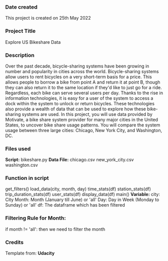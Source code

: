 ### Date created
This project is created on 25th May 2022

### Project Title
Explore US Bikeshare Data

### Description
Over the past decade, bicycle-sharing systems have been growing in number and popularity in cities across the world. Bicycle-sharing systems allow users to rent bicycles on a very short-term basis for a price. This allows people to borrow a bike from point A and return it at point B, though they can also return it to the same location if they'd like to just go for a ride. Regardless, each bike can serve several users per day.
Thanks to the rise in information technologies, it is easy for a user of the system to access a dock within the system to unlock or return bicycles. These technologies also provide a wealth of data that can be used to explore how these bike-sharing systems are used.
In this project, you will use data provided by Motivate, a bike share system provider for many major cities in the United States, to uncover bike share usage patterns. You will compare the system usage between three large cities: Chicago, New York City, and Washington, DC.

### Files used
**Script:** bikeshare.py
**Data File:**
chicago.csv
new_york_city.csv
washington.csv

### Function in script
get_filters()
load_data(city, month, day)
time_stats(df)
station_stats(df)
trip_duration_stats(df)
user_stats(df)
display_data(df)
main()
**Variable:**
city: City
Month: Month (January till June) or 'all'
Day: Day in Week (Monday to Sunday) or 'all'
df: The dataframe which has been filtered

### Filtering Rule for Month:
if month != 'all': then we need to filter the month

### Credits
Template from: **Udacity**
